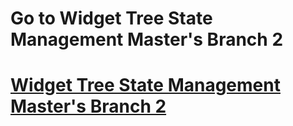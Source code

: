 <h1>Go to Widget Tree State Management Master's  Branch 2</h1>
<h1><a href= 'https://github.com/AvinandanBose/statemanagement/tree/master_1'>Widget Tree State Management Master's  Branch 2</a></h1
